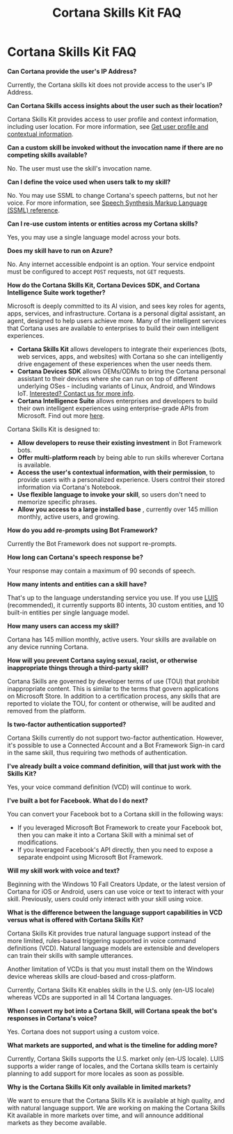 ﻿---
title: Cortana Skills Kit FAQ
description: Tips on Testing & Debugging Cortana Skills.

ms.assetid: 3f37e309-3170-4896-8434-33bdce3c1889
ms.date: 09/25/2018
ms.topic: article

keywords: cortana
---

# Cortana Skills Kit FAQ

<!-- Need to go through comments on docs.ms.com and see if we should add any of them -->

<!-- Need to confirm that these answers are still accurate. -->

**Can Cortana provide the user's IP Address?**

Currently, the Cortana skills kit does not provide access to the user's IP Address.

**Can Cortana Skills access insights about the user such as their location?**

Cortana Skills Kit provides access to user profile and context information, including user location. For more information, see [Get user profile and contextual information](get-user-profile-context.md).

**Can a custom skill be invoked without the invocation name if there are no competing skills available?**

No. The user must use the skill's invocation name.

**Can I define the voice used when users talk to my skill?**

No. You may use SSML to change Cortana's speech patterns, but not her voice. For more information, see [Speech Synthesis Markup Language (SSML) reference](speech-synthesis-markup-language.md).

**Can I re-use custom intents or entities across my Cortana skills?**

Yes, you may use a single language model across your bots. 

**Does my skill have to run on Azure?**

No. Any internet accessible endpoint is an option. Your service endpoint must be configured to accept `POST` requests, not `GET` requests.
<!-- Added the request type based on content in the Testing and debugging Cortana Skills page. More info would be better. -->

**How do the Cortana Skills Kit, Cortana Devices SDK, and Cortana Intelligence Suite work together?**

Microsoft is deeply committed to its AI vision, and sees key roles for agents, apps, services, and infrastructure. Cortana is a personal digital assistant, an agent, designed to help users achieve more. Many of the intelligent services that Cortana uses are available to enterprises to build their own intelligent experiences. 

* **Cortana Skills Kit** allows developers to integrate their experiences (bots, web services, apps, and websites) with Cortana so she can intelligently drive engagement of these experiences when the user needs them.
* **Cortana Devices SDK** allows OEMs/ODMs to bring the Cortana personal assistant to their devices where she can run on top of different underlying OSes - including variants of Linux, Android, and Windows IoT. [Interested? Contact us for more info](https://aka.ms/cortanadevicepreview).
* **Cortana Intelligence Suite** allows enterprises and developers to build their own intelligent experiences using enterprise-grade APIs from Microsoft. Find out more [here](https://www.microsoft.com/en-us/cloud-platform/cortana-intelligence-suite).

Cortana Skills Kit is designed to:

* **Allow developers to reuse their existing investment** in Bot Framework bots.
* **Offer multi-platform reach** by being able to run skills wherever Cortana is available.
* **Access the user's contextual information, with their permission**, to provide users with a personalized experience. Users control their stored information via Cortana's Notebook.
* **Use flexible language to invoke your skill**, so users don't need to memorize specific phrases.
* **Allow you access to a large installed base** , currently over 145 million monthly, active users, and growing.

**How do you add re-prompts using Bot Framework?**

Currently the Bot Framework does not support re-prompts.
<!-- Is this true? I thought they had the retry field? -->


**How long can Cortana's speech response be?**

Your response may contain a maximum of 90 seconds of speech.

**How many intents and entities can a skill have?**

<!-- This doesn't sound right. Doesn't the language model/service they choose to use decide the limits? Shouldn't this read: That's up to the language understanding service you use. If you use [LUIS](https://luis.ai) (recommended), it supports 80 intents, 30 custom entities and 10 built-in entities in a single language model. -->

That's up to the language understanding service you use. If you use [LUIS](https://luis.ai) (recommended), it currently supports 80 intents, 30 custom entities, and 10 built-in entities per single language model. 

**How many users can access my skill?**

Cortana has 145 million monthly, active users. Your skills are available on any device running Cortana. 

**How will you prevent Cortana saying sexual, racist, or otherwise inappropriate things through a third-party skill?**

Cortana Skills are governed by developer terms of use (TOU) that prohibit inappropriate content. This is similar to the terms that govern applications on Microsoft Store. In addition to a certification process, any skills that are reported to violate the TOU, for content or otherwise, will be audited and removed from the platform. 

**Is two-factor authentication supported?**

Cortana Skills currently do not support two-factor authentication. However, it's possible to use a Connected Account and a Bot Framework Sign-in card in the same skill, thus requiring two methods of authentication.

**I've already built a voice command definition, will that just work with the Skills Kit?**

Yes, your voice command definition (VCD) will continue to work. 

**I've built a bot for Facebook. What do I do next?**

You can convert your Facebook bot to a Cortana skill in the following ways:
* If you leveraged Microsoft Bot Framework to create your Facebook bot, then you can make it into a Cortana Skill with a minimal set of modifications. <!-- Would be nice to mention what changes. Are there design changes or just add speech? Quick search of docs for Facebook shows nothing.-->
* If you leveraged Facebook's API directly, then you need to expose a separate endpoint using Microsoft Bot Framework.

**Will my skill work with voice and text?**

Beginning with the Windows 10 Fall Creators Update, or the latest version of Cortana for iOS or Android, users can use voice or text to interact with your skill. Previously, users could only interact with your skill using voice.

**What is the difference between the language support capabilities in VCD versus what is offered with Cortana Skills Kit?**

Cortana Skills Kit provides true natural language support instead of the more limited, rules-based triggering supported in voice command definitions (VCD). Natural language models are extensible and developers can train their skills with sample utterances. 

Another limitation of VCDs is that you must install them on the Windows device whereas skills are cloud-based and cross-platform.

Currently, Cortana Skills Kit enables skills in the U.S. only (en-US locale) whereas VCDs are supported in all 14 Cortana languages.

<!-- //TODO update regions -->

**When I convert my bot into a Cortana Skill, will Cortana speak the bot's responses in Cortana's voice?**

Yes. Cortana does not support using a custom voice.

**What markets are supported, and what is the timeline for adding more?**

Currently, Cortana Skills supports the U.S. market only (en-US locale). LUIS supports a wider range of locales, and the Cortana skills team is certainly planning to add support for more locales as soon as possible.

<!-- //TODO update regions -->

**Why is the Cortana Skills Kit only available in limited markets?**

We want to ensure that the Cortana Skills Kit is available at high quality, and with natural language support. We are working on making the Cortana Skills Kit available in more markets over time, and will announce additional markets as they become available.
